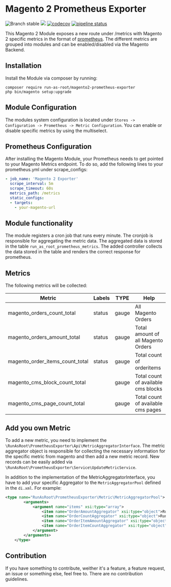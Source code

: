 # Magento 2 Prometheus Exporter

![Branch stable](https://img.shields.io/badge/stable%20branch-master-blue.svg)
![](https://github.styleci.io/repos/191891355/shield)
[![codecov](https://codecov.io/gh/run-as-root/magento2-prometheus-exporter/branch/master/graph/badge.svg)](https://codecov.io/gh/run-as-root/magento2-prometheus-exporter)
[![pipeline status](https://gitlab.com/run_as_root/magento2-prometheus-exporter/badges/master/pipeline.svg)](https://gitlab.com/run_as_root/magento2-prometheus-exporter/commits/master)


This Magento 2 Module exposes a new route under /metrics with Magento 2 specific metrics in the format of [prometheus](https://prometheus.io).
The different metrics are grouped into modules and can be enabled/disabled via the Magento Backend.

## Installation

Install the Module via composer by running: 

```
composer require run-as-root/magento2-prometheus-exporter
php bin/magento setup:upgrade
```

## Module Configuration

The modules system configuration is located under `Stores -> Configuration -> Prometheus -> Metric Configuration`. You can enable or disable specific metrics by using the multiselect.

## Prometheus Configuration

After installing the Magento Module, your Prometheus needs to get pointed to your Magento Metrics endpoint. To do so, add the following lines to your
prometheus.yml under scrape_configs: 

```yaml
- job_name: 'Magento 2 Exporter'
  scrape_interval: 5m
  scrape_timeout: 60s
  metrics_path: /metrics
  static_configs:
  - targets: 
    - your-magento-url
```

## Module functionality

The module registers a cron job that runs every minute. The cronjob is
responsible for aggregating the metric data. The aggregated data is
stored in the table `run_as_root_prometheus_metrics`. The added
controller collects the data stored in the table and renders the correct
response for prometheus.

## Metrics

The following metrics will be collected:

| Metric | Labels | TYPE | Help | 
| --- | --- | --- | --- |
| magento_orders_count_total | status | gauge | All Magento Orders |
| magento_orders_amount_total | status | gauge | Total amount of all Magento Orders |
| magento_order_items_count_total | status | gauge | Total count of orderitems |
| magento_cms_block_count_total | | gauge | Total count of available cms blocks |
| magento_cms_page_count_total | | gauge | Total count of available cms pages |

## Add you own Metric

To add a new metric, you need to implement the `\RunAsRoot\PrometheusExporter\Api\MetricAggregatorInterface`. The metric 
aggregator object is responsible for collecting the necessary information for the specific metric from magento and then
add a new metric record. New records can be easily added via `\RunAsRoot\PrometheusExporter\Service\UpdateMetricService`.

In addition to the implementation of the MetricAggregatorInterface, you have to add your specific Aggregator to the 
`MetricAggregatorPool` defined in the `di.xml`. For example:

```xml
<type name="RunAsRoot\PrometheusExporter\Metric\MetricAggregatorPool">
        <arguments>
            <argument name="items" xsi:type="array">
                <item name="OrderAmountAggregator" xsi:type="object">RunAsRoot\PrometheusExporter\Aggregator\Order\OrderAmountAggregator</item>
                <item name="OrderCountAggregator" xsi:type="object">RunAsRoot\PrometheusExporter\Aggregator\Order\OrderCountAggregator</item>
                <item name="OrderItemAmountAggregator" xsi:type="object">RunAsRoot\PrometheusExporter\Aggregator\Order\OrderItemAmountAggregator</item>
                <item name="OrderItemCountAggregator" xsi:type="object">RunAsRoot\PrometheusExporter\Aggregator\Order\OrderItemCountAggregator</item>
            </argument>
        </arguments>
    </type>
``` 

 

## Contribution

If you have something to contribute, weither it's a feature, a feature request, an issue or something else, feel free to. There are no contribution guidelines.
